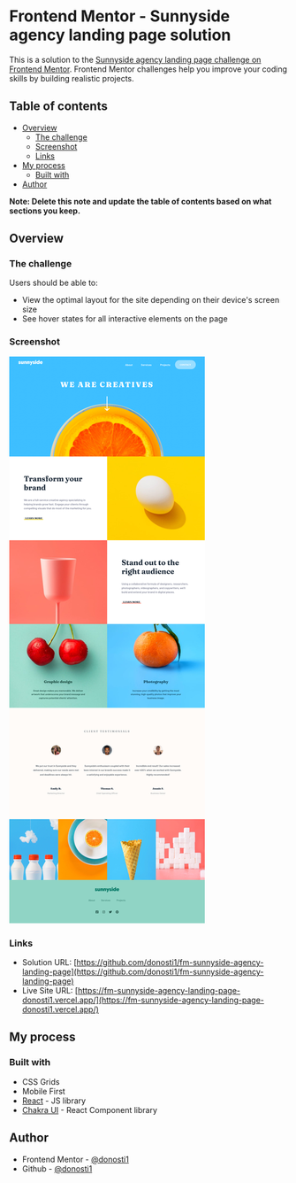 # Frontend Mentor - Sunnyside agency landing page solution

This is a solution to the [Sunnyside agency landing page challenge on Frontend Mentor](https://www.frontendmentor.io/challenges/sunnyside-agency-landing-page-7yVs3B6ef). Frontend Mentor challenges help you improve your coding skills by building realistic projects.

## Table of contents

- [Overview](#overview)
  - [The challenge](#the-challenge)
  - [Screenshot](#screenshot)
  - [Links](#links)
- [My process](#my-process)
  - [Built with](#built-with)
- [Author](#author)

**Note: Delete this note and update the table of contents based on what sections you keep.**

## Overview

### The challenge

Users should be able to:

- View the optimal layout for the site depending on their device's screen size
- See hover states for all interactive elements on the page

### Screenshot

![](./screenshot.jpg)

### Links

- Solution URL: [https://github.com/donosti1/fm-sunnyside-agency-landing-page](https://github.com/donosti1/fm-sunnyside-agency-landing-page)
- Live Site URL: [https://fm-sunnyside-agency-landing-page-donosti1.vercel.app/](https://fm-sunnyside-agency-landing-page-donosti1.vercel.app/)

## My process

### Built with

- CSS Grids
- Mobile First
- [React](https://reactjs.org/) - JS library
- [Chakra UI](https://chakra-ui.com/) - React Component library



## Author

- Frontend Mentor - [@donosti1](https://www.frontendmentor.io/profile/donosti1)
- Github - [@donosti1](https://github.com/donosti1)
